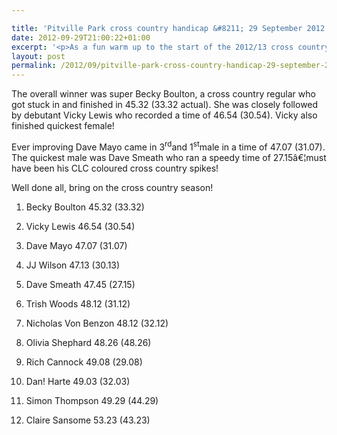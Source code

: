 ```yaml
---

title: 'Pitville Park cross country handicap &#8211; 29 September 2012'
date: 2012-09-29T21:00:22+01:00
excerpt: '<p>As a fun warm up to the start of the 2012/13 cross country season 13 CLC striders took part in a 4 mile handicap in Pitville Park. This was perfect training as the Park will host 2 fixtures this season. All we need now is stream jump practiceâ€¦.. </p>'
layout: post
permalink: /2012/09/pitville-park-cross-country-handicap-29-september-2012/
---
```

</p> 

The overall winner was super Becky Boulton, a cross country regular who got stuck in and finished in 45.32 (33.32 actual). She was closely followed by debutant Vicky Lewis who recorded a time of 46.54 (30.54). Vicky also finished quickest female!

Ever improving Dave Mayo came in 3<sup>rd</sup>and 1<sup>st</sup>male in a time of 47.07 (31.07). The quickest male was Dave Smeath who ran a speedy time of 27.15â€¦must have been his CLC coloured cross country spikes!

Well done all, bring on the cross country season!

1) Becky Boulton 45.32 (33.32)

2) Vicky Lewis 46.54 (30.54)

3) Dave Mayo 47.07 (31.07)

4) JJ Wilson 47.13 (30.13)

5) Dave Smeath 47.45 (27.15)

6) Trish Woods 48.12 (31.12)

7) Nicholas Von Benzon 48.12 (32.12)

8) Olivia Shephard 48.26 (48.26)

9) Rich Cannock 49.08 (29.08)

10) Dan! Harte 49.03 (32.03)

11) Simon Thompson 49.29 (44.29)

12) Claire Sansome 53.23 (43.23)</p>